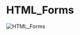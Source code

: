 # HTML_Forms


![HTML_Forms](https://github.com/EvaMLopez/HTML_Forms/assets/146746288/630b7fac-c7b0-4850-8276-2e2cbfd041c7)

